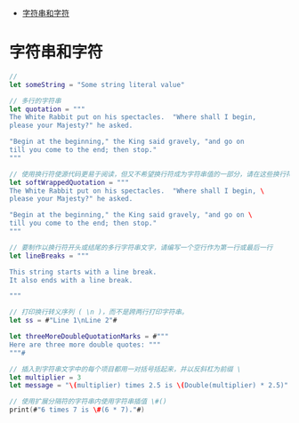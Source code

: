 
<!-- @import "[TOC]" {cmd="toc" depthFrom=1 depthTo=6 orderedList=false} -->

<!-- code_chunk_output -->

- [字符串和字符](#字符串和字符)

<!-- /code_chunk_output -->

# 字符串和字符

```swift
//
let someString = "Some string literal value"
```

```swift
// 多行的字符串
let quotation = """
The White Rabbit put on his spectacles.  "Where shall I begin,
please your Majesty?" he asked.

"Begin at the beginning," the King said gravely, "and go on
till you come to the end; then stop."
"""
```

```swift
// 使用换行符使源代码更易于阅读，但又不希望换行符成为字符串值的一部分，请在这些换行符的末尾写入反斜杠 ( \ )
let softWrappedQuotation = """
The White Rabbit put on his spectacles.  "Where shall I begin, \
please your Majesty?" he asked.

"Begin at the beginning," the King said gravely, "and go on \
till you come to the end; then stop."
"""
```

```swift
// 要制作以换行符开头或结尾的多行字符串文字，请编写一个空行作为第一行或最后一行
let lineBreaks = """

This string starts with a line break.
It also ends with a line break.

"""
```

```swift
// 打印换行转义序列 ( \n )，而不是跨两行打印字符串。
let ss = #"Line 1\nLine 2"#
```

```swift
let threeMoreDoubleQuotationMarks = #"""
Here are three more double quotes: """
"""#
```

```swift
// 插入到字符串文字中的每个项目都用一对括号括起来，并以反斜杠为前缀 \
let multiplier = 3
let message = "\(multiplier) times 2.5 is \(Double(multiplier) * 2.5)"

// 使用扩展分隔符的字符串内使用字符串插值 \#()
print(#"6 times 7 is \#(6 * 7)."#)
```

